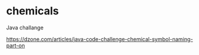 # chemicals
Java challange

https://dzone.com/articles/java-code-challenge-chemical-symbol-naming-part-on
